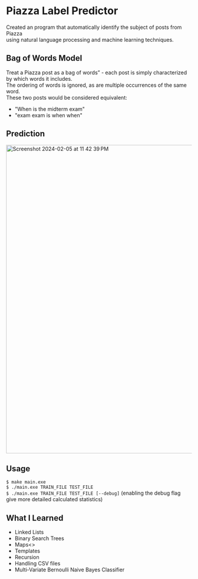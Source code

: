 # Piazza Label Predictor
Created an program that automatically identify the subject of posts from Piazza 
<br>using natural language processing and machine learning techniques. 

## Bag of Words Model
Treat a Piazza post as a bag of words” - each post is simply characterized by which words it includes. 
<br>The ordering of words is ignored, as are multiple occurrences of the same word. 
<br>These two posts would be considered equivalent:
- "When is the midterm exam"
- "exam exam is when when"

## Prediction
<img width="837" alt="Screenshot 2024-02-05 at 11 42 39 PM" src="https://github.com/kazuhidelee/piazza_label_predictor/assets/122251831/0d2fbac5-fc73-4e7e-b3a6-787a8f721617">

## Usage
```$ make main.exe ```
<br>```$ ./main.exe TRAIN_FILE TEST_FILE ```
<br>```$ ./main.exe TRAIN_FILE TEST_FILE [--debug]``` (enabling the debug flag give more detailed calculated statistics)

## What I Learned
- Linked Lists
- Binary Search Trees
- Maps<>
- Templates
- Recursion
- Handling CSV files
- Multi-Variate Bernoulli Naive Bayes Classifier
